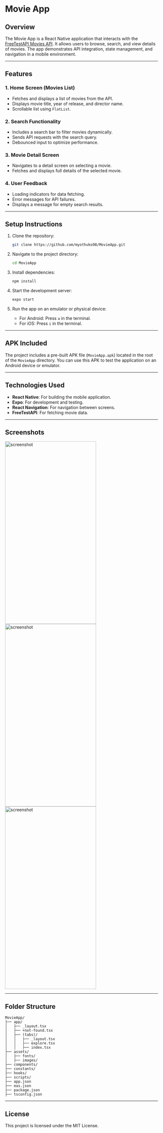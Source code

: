 # Movie App

## Overview

The Movie App is a React Native application that interacts with the [FreeTestAPI Movies API](https://www.freetestapi.com/api/v1/movies). It allows users to browse, search, and view details of movies. The app demonstrates API integration, state management, and navigation in a mobile environment.

---

## Features

### 1. Home Screen (Movies List)
- Fetches and displays a list of movies from the API.
- Displays movie title, year of release, and director name.
- Scrollable list using `FlatList`.

### 2. Search Functionality
- Includes a search bar to filter movies dynamically.
- Sends API requests with the search query.
- Debounced input to optimize performance.

### 3. Movie Detail Screen
- Navigates to a detail screen on selecting a movie.
- Fetches and displays full details of the selected movie.

### 4. User Feedback
- Loading indicators for data fetching.
- Error messages for API failures.
- Displays a message for empty search results.

---

## Setup Instructions

1. Clone the repository:
   ```bash
   git clone https://github.com/myothuko98/MovieApp.git
   ```

2. Navigate to the project directory:
   ```bash
   cd MovieApp
   ```

3. Install dependencies:
   ```bash
   npm install
   ```

4. Start the development server:
   ```bash
   expo start
   ```

5. Run the app on an emulator or physical device:
   - For Android: Press `a` in the terminal.
   - For iOS: Press `i` in the terminal.

---

## APK Included

The project includes a pre-built APK file (`MovieApp.apk`) located in the root of the `MovieApp` directory. You can use this APK to test the application on an Android device or emulator.

---

## Technologies Used

- **React Native**: For building the mobile application.
- **Expo**: For development and testing.
- **React Navigation**: For navigation between screens.
- **FreeTestAPI**: For fetching movie data.

---

## Screenshots
<img src="https://github.com/user-attachments/assets/373c286b-8787-4c1e-ae0f-970d854766ee" alt="screenshot" width="300" height="600" />
<img src="https://github.com/user-attachments/assets/8f44e4bf-cc55-4d95-88dd-af9f5b8629ee" alt="screenshot" width="300" height="600" />
<img src="https://github.com/user-attachments/assets/3d6986e4-a122-4c76-ba3b-f054c1c10b64" alt="screenshot" width="300" height="600" />


---

## Folder Structure

```
MovieApp/
├── app/
│   ├── _layout.tsx
│   ├── +not-found.tsx
│   ├── (tabs)/
│   │   ├── _layout.tsx
│   │   ├── explore.tsx
│   │   ├── index.tsx
├── assets/
│   ├── fonts/
│   ├── images/
├── components/
├── constants/
├── hooks/
├── scripts/
├── app.json
├── eas.json
├── package.json
├── tsconfig.json
```
---

## License

This project is licensed under the MIT License.
